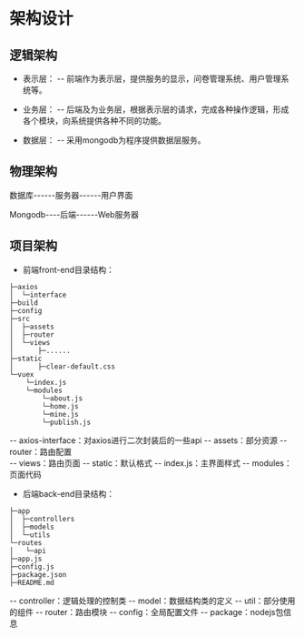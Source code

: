 # 架构设计

## 逻辑架构
- 表示层： 
-- 前端作为表示层，提供服务的显示，问卷管理系统、用户管理系统等。

- 业务层： 
-- 后端及为业务层，根据表示层的请求，完成各种操作逻辑，形成各个模块，向系统提供各种不同的功能。

- 数据层： 
-- 采用mongodb为程序提供数据层服务。

## 物理架构
数据库------服务器------用户界面

Mongodb----后端------Web服务器

## 项目架构

- 前端front-end目录结构：
  
```
├─axios
│  └─interface
├─build
├─config
├─src
│  ├─assets
│  ├─router
│  └─views
│      ├─......
├─static
│      ├─clear-default.css
└─vuex
    └─index.js
    └─modules
        └─about.js
        └─home.js
        └─mine.js
        └─publish.js
```
-- axios-interface：对axios进行二次封装后的一些api
-- assets：部分资源
-- router：路由配置     
-- views：路由页面
-- static：默认格式
-- index.js：主界面样式
-- modules：页面代码

- 后端back-end目录结构：
```
├─app
│  ├─controllers
│  ├─models
│  └─utils
└─routes
│   └─api
├─app.js
├─config.js
├─package.json
├─README.md
```
-- controller：逻辑处理的控制类
-- model：数据结构类的定义
-- util：部分使用的组件
-- router：路由模块
-- config：全局配置文件
-- package：nodejs包信息
